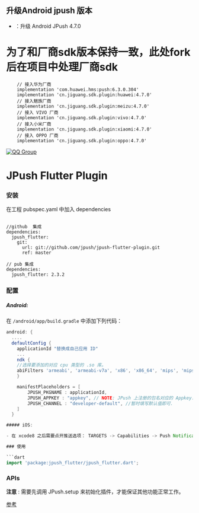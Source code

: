 ## 升级Android jpush 版本
+ ：升级 Android JPush 4.7.0
# 为了和厂商sdk版本保持一致，此处fork后在项目中处理厂商sdk
```
    // 接入华为厂商
    implementation 'com.huawei.hms:push:6.3.0.304'
    implementation 'cn.jiguang.sdk.plugin:huawei:4.7.0'
    // 接入魅族厂商
    implementation 'cn.jiguang.sdk.plugin:meizu:4.7.0'
    // 接入 VIVO 厂商
    implementation 'cn.jiguang.sdk.plugin:vivo:4.7.0'
    // 接入小米厂商
    implementation 'cn.jiguang.sdk.plugin:xiaomi:4.7.0'
    // 接入 OPPO 厂商
    implementation 'cn.jiguang.sdk.plugin:oppo:4.7.0'

```

[![QQ Group](https://img.shields.io/badge/QQ%20Group-862401307-red.svg)]()
# JPush Flutter Plugin

### 安装

在工程 pubspec.yaml 中加入 dependencies

```
  
//github  集成
dependencies:
  jpush_flutter:
    git:
      url: git://github.com/jpush/jpush-flutter-plugin.git
      ref: master
      
// pub 集成
dependencies:
  jpush_flutter: 2.3.2
```

### 配置

##### Android:

在 `/android/app/build.gradle` 中添加下列代码：

```groovy
android: {
  ....
  defaultConfig {
    applicationId "替换成自己应用 ID"
    ...
    ndk {
	//选择要添加的对应 cpu 类型的 .so 库。
	abiFilters 'armeabi', 'armeabi-v7a', 'x86', 'x86_64', 'mips', 'mips64', 'arm64-v8a',        
    }

    manifestPlaceholders = [
        JPUSH_PKGNAME : applicationId,
        JPUSH_APPKEY : "appkey", // NOTE: JPush 上注册的包名对应的 Appkey.
        JPUSH_CHANNEL : "developer-default", //暂时填写默认值即可.
    ]
  }    

##### iOS:

- 在 xcode8 之后需要点开推送选项： TARGETS -> Capabilities -> Push Notification 设为 on 状态

### 使用

```dart
import 'package:jpush_flutter/jpush_flutter.dart';
```

### APIs

**注意** : 需要先调用 JPush.setup 来初始化插件，才能保证其他功能正常工作。

 [参考](./documents/APIs.md)

